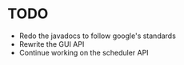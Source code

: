 # TODO

- Redo the javadocs to follow google's standards
- Rewrite the GUI API
- Continue working on the scheduler API
